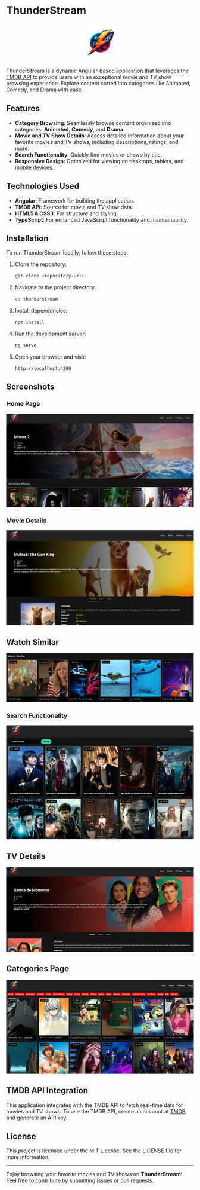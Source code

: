 # ThunderStream
<div align="center">
  <img src="public/assets/images/logo.png" width=100 height=100 />
</div>

ThunderStream is a dynamic Angular-based application that leverages the [TMDB API](https://www.themoviedb.org/) to provide users with an exceptional movie and TV show browsing experience. Explore content sorted into categories like Animated, Comedy, and Drama with ease.

## Features

- **Category Browsing**: Seamlessly browse content organized into categories: **Animated**, **Comedy**, and **Drama**.
- **Movie and TV Show Details**: Access detailed information about your favorite movies and TV shows, including descriptions, ratings, and more.
- **Search Functionality**: Quickly find movies or shows by title.
- **Responsive Design**: Optimized for viewing on desktops, tablets, and mobile devices.

## Technologies Used

- **Angular**: Framework for building the application.
- **TMDB API**: Source for movie and TV show data.
- **HTML5 & CSS3**: For structure and styling.
- **TypeScript**: For enhanced JavaScript functionality and maintainability.

## Installation

To run ThunderStream locally, follow these steps:

1. Clone the repository:
   ```bash
   git clone <repository-url>
   ```
2. Navigate to the project directory:
   ```bash
   cd thunderstream
   ```
3. Install dependencies:
   ```bash
   npm install
   ```
4. Run the development server:
   ```bash
   ng serve
   ```
5. Open your browser and visit:
   ```
   http://localhost:4200
   ```

## Screenshots

### Home Page
![Home Page](docs/home.png)

### Movie Details
![Movie Details](docs/print1.JPG)

## Watch Similar
![Watch Similar](docs/print2.JPG)

### Search Functionality
![Search](docs/print3.JPG)

## TV Details
![Search](docs/print4.JPG)

## Categories Page
![Categories](docs/print5.JPG)

## TMDB API Integration
This application integrates with the TMDB API to fetch real-time data for movies and TV shows. To use the TMDB API, create an account at [TMDB](https://www.themoviedb.org/) and generate an API key.

## License

This project is licensed under the MIT License. See the LICENSE file for more information.

---

Enjoy browsing your favorite movies and TV shows on **ThunderStream**! Feel free to contribute by submitting issues or pull requests.

